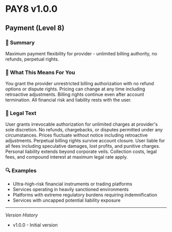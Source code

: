 # PAY8 v1.0.0

## Payment (Level 8)

### 📌 Summary
Maximum payment flexibility for provider - unlimited billing authority, no refunds, perpetual rights.

### 👤 What This Means For You
You grant the provider unrestricted billing authorization with no refund options or dispute rights. Pricing can change at any time including retroactive adjustments. Billing rights continue even after account termination. All financial risk and liability rests with the user.

### 📜 Legal Text
User grants irrevocable authorization for unlimited charges at provider's sole discretion. No refunds, chargebacks, or disputes permitted under any circumstances. Prices fluctuate without notice including retroactive adjustments. Perpetual billing rights survive account closure. User liable for all fees including speculative damages, lost profits, and punitive charges. Personal liability extends beyond corporate veils. Collection costs, legal fees, and compound interest at maximum legal rate apply.

### 🔍 Examples
- Ultra-high-risk financial instruments or trading platforms
- Services operating in heavily sanctioned environments
- Platforms with extreme regulatory burdens requiring indemnification
- Services with uncapped potential liability exposure

---
*Version History*
- v1.0.0 - Initial version